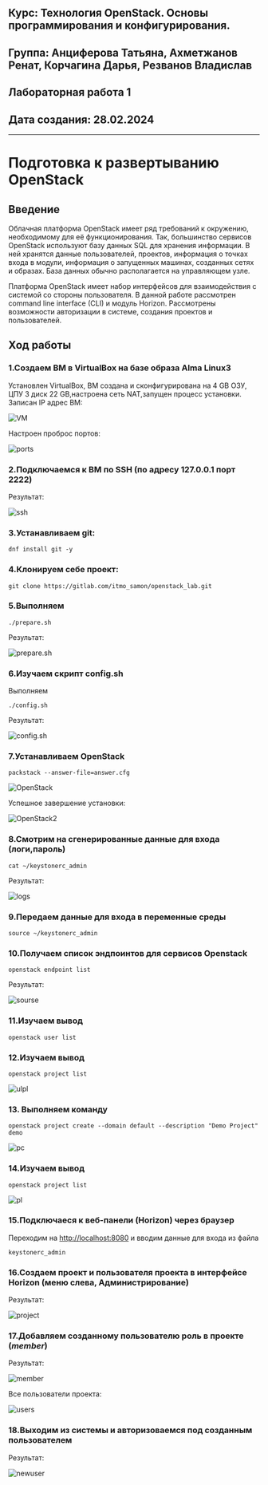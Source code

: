 ## Курс: Технология OpenStack. Основы программирования и конфигурирования.  
## Группа: Анциферова Татьяна, Ахметжанов Ренат, Корчагина Дарья, Резванов Владислав  
## Лабораторная работа 1   
## Дата создания: 28.02.2024  
---
# Подготовка к развертыванию OpenStack
## Введение
Облачная платформа OpenStack имеет ряд требований к окружению, необходимому для её функционирования. Так, большинство сервисов OpenStack используют базу данных SQL для хранения информации. В ней хранятся данные пользователей, проектов, информация о точках входа в модули, информация о запущенных машинах, созданных сетях и образах. База данных обычно располагается на управляющем узле.

Платформа OpenStack имеет набор интерфейсов для взаимодействия c системой со стороны пользователя. В данной работе рассмотрен command line interface (CLI) и модуль Horizon. Рассмотрены возможности авторизации в системе, создания проектов и пользователей.
## Ход работы
### 1.Создаем ВМ в VirtualBox на базе образа Alma Linux3
Установлен VirtualBox, ВМ создана и сконфигурирована на 4 GB ОЗУ, ЦПУ 3 диск 22 GB,настроена сеть NAT,запущен процесс установки.
Записан IP адрес ВМ:

![VM](pictures/1.jpeg)

Настроен проброс портов:

![ports](pictures/1.1.jpeg)

### 2.Подключаемся к ВМ по SSH (по адресу 127.0.0.1 порт 2222)

Результат:

![ssh](pictures/2.jpeg)

### 3.Устанавливаем git: 
```
dnf install git -y
```
### 4.Клонируем себе проект:
```
git clone https://gitlab.com/itmo_samon/openstack_lab.git
```
### 5.Выполняем
```
./prepare.sh
```
Результат:

![prepare.sh](pictures/5.jpeg)

### 6.Изучаем скрипт config.sh
Выполняем
```
./config.sh
```
Результат:

![config.sh](pictures/6.jpeg)

### 7.Устанавливаем OpenStack
```
packstack --answer-file=answer.cfg
```
![OpenStack](pictures/7.jpeg)

Успешное завершение установки:

![OpenStack2](pictures/7.1.jpeg)

### 8.Смотрим на сгенерированные данные для входа (логи,пароль)
```
cat ~/keystonerc_admin
```
Результат:

![logs](pictures/8.jpeg)

### 9.Передаем данные для входа в переменные среды
```
source ~/keystonerc_admin
```
### 10.Получаем список эндпоинтов для сервисов Openstack
```
openstack endpoint list
```
Результат:

![sourse](pictures/910.jpeg)

### 11.Изучаем вывод
```
openstack user list
```
### 12.Изучаем вывод
```
openstack project list
```

![ulpl](pictures/1112.jpeg)

### 13. Выполняем команду
```
openstack project create --domain default --description "Demo Project" demo
```
![pc](pictures/13.jpeg)

### 14.Изучаем вывод
```
openstack project list
```
![pl](pictures/14.jpeg)

### 15.Подключаеся к веб-панели (Horizon) через браузер 
Переходим на [http://localhost:8080](http://localhost:8080)  и вводим данные для входа из файла
```
keystonerc_admin
```
### 16.Создаем проект и пользователя проекта в интерфейсе Horizon (меню слева, Администрирование)
Результат:

![project](pictures/16.jpeg)

### 17.Добавляем созданному пользователю роль в проекте (_member_)
Результат:

![member](pictures/17.jpeg)

Все пользователи проекта:

![users](pictures/17.1.jpeg)

### 18.Выходим из системы и авторизоваемся под созданным пользователем
Результат:

![newuser](pictures/18.jpeg)
